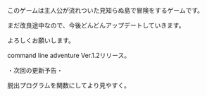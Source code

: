 このゲームは主人公が流れついた見知らぬ島で冒険をするゲームです。

まだ改良途中なので、今後どんどんアップデートしていきます。

よろしくお願いします。

command line adventure Ver.1.2リリース。

・次回の更新予告・

脱出プログラムを関数にしてより見やすく。
